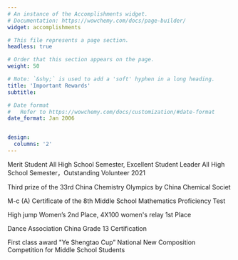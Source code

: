 ```yaml
---
# An instance of the Accomplishments widget.
# Documentation: https://wowchemy.com/docs/page-builder/
widget: accomplishments

# This file represents a page section.
headless: true

# Order that this section appears on the page.
weight: 50

# Note: `&shy;` is used to add a 'soft' hyphen in a long heading.
title: 'Important Rewards'
subtitle:

# Date format
#   Refer to https://wowchemy.com/docs/customization/#date-format
date_format: Jan 2006


design:
  columns: '2' 
---
```


Merit Student All High School Semester, Excellent Student Leader All High School Semester，Outstanding Volunteer 2021

Third prize of the 33rd China Chemistry Olympics by China Chemical Societ

M-c (A) Certificate of the 8th Middle School Mathematics Proficiency Test

High jump Women’s 2nd Place, 4X100 women's relay 1st Place

Dance Association China Grade 13 Certification

First class award "Ye Shengtao Cup” National New Composition Competition for Middle School Students
